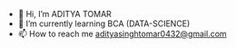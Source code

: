 - 👋 Hi, I’m ADITYA TOMAR
- 🌱 I’m currently learning BCA (DATA-SCIENCE)
- 📫 How to reach me adityasinghtomar0432@gmail.com

<!---
aditya0tomar/aditya0tomar is a ✨ special ✨ repository because its `README.md` (this file) appears on your GitHub profile.
You can click the Preview link to take a look at your changes.
--->
